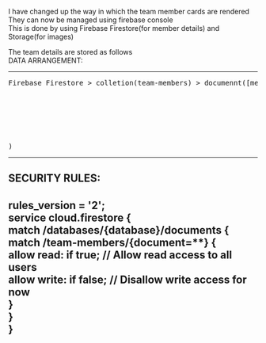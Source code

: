 I have changed up the way in which the team member cards are rendered<br>
They can now be managed using firebase console<br>
This is done by using Firebase Firestore(for member details) and Storage(for images)<br>

The team details are stored as follows<br>
DATA ARRANGEMENT:
__________________________________________________________________________________________________________________________________________
<pre>Firebase Firestore > colletion(team-members) > documennt([member-position]) > collection([fields]
                                                                                   name: [name-of-member]
                                                                                   position: [position-of-member]
                                                                                   image: [image-link-of-member-from-firebase-storage]
                                                                                   linkedin: [linkedin-profile-link]
                                                                                   github: [github-profile-link]
                                                                                   facebook: [facebook-profile-link]
                                                                                   instagram: [instagram-profile-link]
)</pre>
_________________________________________________________________________________________________________________________________________

SECURITY RULES:
--------------------------------------------------------------------------------------------------------------------------------------------
rules_version = '2';<br>
service cloud.firestore {<br>
  match /databases/{database}/documents {<br>
    match /team-members/{document=**} {<br>
      allow read: if true; // Allow read access to all users<br>
      allow write: if false; // Disallow write access for now<br>
    }<br>
  }<br>
}<br>
-------------------------------------------------------------------------------------------------------------------------------------------
